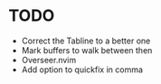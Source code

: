 # TODO

- Correct the Tabline to a better one
- Mark buffers to walk between then
- Overseer.nvim
- Add option to quickfix in comma
